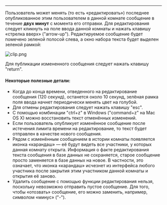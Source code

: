 ***

Пользователь может менять (то есть «редактировать») последнее опубликованное этим пользователем в данной комнате сообщение в течение **двух минут** с момента его отправки. Для редактирования следует кликнуть на поле ввода данной комнаты и нажать клавишу «стрелка вверх» ("arrow-up"). Редактируемое сообщение будет помечено зеленой полосой слева, а окно набора текста будет выделен зеленой рамкой:

![clip.png](https://s3.amazonaws.com/kato-share/737d2337892b6b2c67ec8e98dfdb405f9ac176275c21cbfb21f47883794e6ff/clip.png)

Для публикации измененного сообщения следует нажать клавишу "return".

#### Некоторые полезные детали:
- Когда до конца времени, отведенного на редактирование сообщения (120 секунд), останется около 10 секунд, зелёная рамка поля ввода начнет периодически менять цвет на голубой.
- Для отмены редактирования следует нажать клавишу "esc".
- С помощью комбинации "ctrl+z" в Windows ("command+z" на Mac OS X) можно восстановить текст отменённых изменений.
- Если пользователь опубликует изменённое сообщение после истечения лимита времени на редактирование, то текст будет отправлен в качестве нового сообщения.
- Рядом с изменённым сообщением в истории комнаты появляется иконка «карандаш» — её будут видеть все участники, у которых данная комнату открыта. Информация о факте редактирования текста сообщения в базе данных не сохраняется, старое сообщение просто заменяется в базе данных на новое. В частности, это означает, что иконка «карандаш» исчезнет из интерфейса любого участника после закрытия этим участником данной комнаты и открытия её заново.
- Удалить сообщение с помощью функции редактирования нельзя, поскольку невозможно отправить пустое сообщение. Для того, чтобы «отозвать» сообщение, его можно заменить, например, символом «минус» ("-"). 
